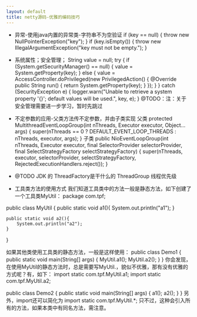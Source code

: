```yaml
---
layout: default
title: netty源码-优雅的编码技巧
---
```



* 异常-使用java内置的异常类-字符串不为空验证
if (key == null) {
	throw new NullPointerException("key");
}
if (key.isEmpty()) {
	throw new IllegalArgumentException("key must not be empty.");
}

* 系统属性；安全管理；
String value = null;
try {
	if (System.getSecurityManager() == null) {
		value = System.getProperty(key);
	} else {
		value = AccessController.doPrivileged(new PrivilegedAction<String>() {
			@Override
			public String run() {
				return System.getProperty(key);
			}
		});
	}
} catch (SecurityException e) {
	logger.warn("Unable to retrieve a system property '{}'; default values will be used.", key, e);
}
@TODO：注：关于安全管理需要进一步学习，暂时先跳过

* 不定参数的应用-父类方法传不定参数，并由子类实现
父类
protected MultithreadEventLoopGroup(int nThreads, Executor executor, Object... args) {
	super(nThreads == 0 ? DEFAULT_EVENT_LOOP_THREADS : nThreads, executor, args);
}
子类
public NioEventLoopGroup(int nThreads, Executor executor, final SelectorProvider selectorProvider,
						 final SelectStrategyFactory selectStrategyFactory) {
	super(nThreads, executor, selectorProvider, selectStrategyFactory, RejectedExecutionHandlers.reject());
}

* @TODO JDK 的 ThreadFactory是干什么的
ThreadGroup
线程优先级


* 工具类方法的使用方式
我们知道工具类中的方法一般是静态方法，如下创建了一个工具类MyUtil：
package com.tpf;

public class MyUtil {
    public static void a1(){
        System.out.println("a1");
    }
    
    public static void a2(){
        System.out.println("a2");
    }
}

如果其他类使用工具类的静态方法，一般是这样使用：
public class Demo1 {
    public static void main(String[] args) {
        MyUtil.a1();
        MyUtil.a2();
    }
}
你会发现，在使用MyUtil的静态方法时，总是需要写MyUtil.，貌似不优雅，那有没有优雅的方式呢？有，如下：
import static com.tpf.MyUtil.a1;
import static com.tpf.MyUtil.a2;

public class Demo2 {
    public static void main(String[] args) {
        a1();
        a2();
    }
}
另外，import还可以简化为
import static com.tpf.MyUtil.*;
只不过，这种会引入所有的方法，如果本类中有同名方法，需注意。
